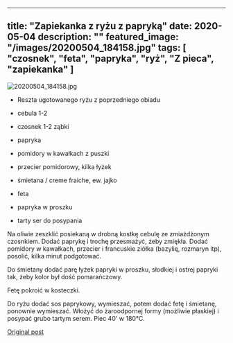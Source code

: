 
---
title: "Zapiekanka z ryżu z papryką"
date: 2020-05-04
description: ""
featured_image: "/images/20200504_184158.jpg"
tags: [ "czosnek", "feta", "papryka", "ryż", "Z pieca", "zapiekanka" ]
---

<!-- Number 32 -->

![20200504_184158.jpg](/statystycznakuchnia/images/20200504_184158.jpg)



 * Reszta ugotowanego ryżu z  poprzedniego obiadu

 * cebula 1-2

 * czosnek 1-2 ząbki

 * papryka

 * pomidory w kawałkach z puszki

 * przecier pomidorowy, kilka łyżek

 * śmietana / creme fraiche, ew. jajko

 * feta

 * papryka w proszku

 * tarty ser do posypania


Na oliwie zeszklić posiekaną w drobną kostkę cebulę ze zmiażdżonym czosnkiem. Dodać paprykę i trochę przesmażyć, żeby zmiękła. Dodać pomidory w kawałkach, przecier i francuskie ziółka (bazylię, rozmaryn itp), posolić, kilka minut podgotować.

Do śmietany dodać parę łyżek papryki w proszku, słodkiej i ostrej papryki tak, żeby kolor był dość pomarańczowy.

Fetę pokroić w kosteczki.

Do ryżu dodać sos paprykowy, wymieszać, potem dodać fetę i śmietanę, ponownie wymieszać. Włożyć do żaroodpornej formy (możliwie płaskiej) i posypać grubo tartym serem. Piec 40' w 180°C.



[Original post](https://statystycznakuchnia.wordpress.com/2020/05/04/zapiekanka-z-ryzu-z-papryka/)


